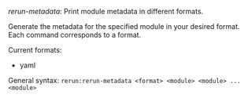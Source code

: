 *rerun-metadata*: Print module metadata in different formats.

Generate the metadata for the specified module in your desired
format. Each command corresponds to a format. 

Current formats:

* yaml

General syntax: `rerun:rerun-metadata <format> <module> <module> ... <module>`
